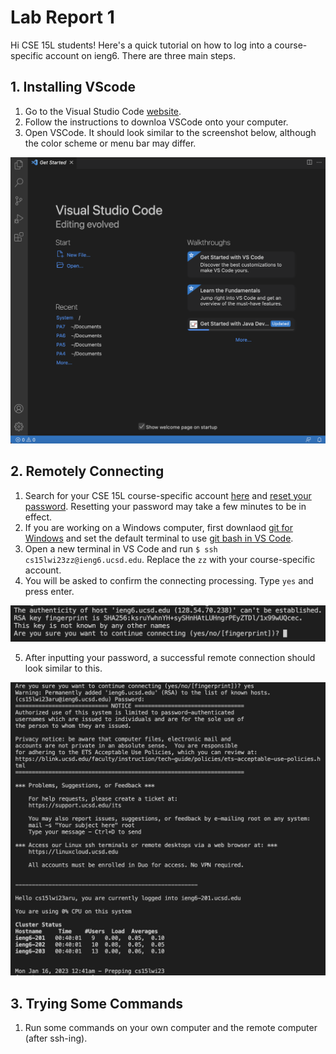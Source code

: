 # Lab Report 1
Hi CSE 15L students! Here's a quick tutorial on how to log into a course-specific account on ieng6.
There are three main steps.
## 1. Installing VScode

1. Go to the Visual Studio Code [website](https://code.visualstudio.com/download).
2. Follow the instructions to downloa VSCode onto your computer.
3. Open VSCode. It should look similar to the screenshot below, although the color scheme or menu bar may differ.

![Image](VSCode_screenshot.png)

## 2. Remotely Connecting
1. Search for your CSE 15L course-specific account [here](https://sdacs.ucsd.edu/~icc/index.php) and [reset your password](https://docs.google.com/document/d/1hs7CyQeh-MdUfM9uv99i8tqfneos6Y8bDU0uhn1wqho/edit). Resetting your password may take a few minutes to be in effect.
2. If you are working on a Windows computer, first downlaod [git for Windows](https://gitforwindows.org/) and  set the default terminal to use [git bash in VS Code](https://stackoverflow.com/a/50527994).
3. Open a new terminal in VS Code and run `$ ssh cs15lwi23zz@ieng6.ucsd.edu`. Replace the `zz` with your course-specific account.
4. You will be asked to confirm the connecting processing. Type `yes` and press enter.

![Image](first_ssh.png)

5. After inputting your password, a successful remote connection should look similar to this.

![Image](successful_login.png)

## 3. Trying Some Commands
1. Run some commands on your own computer and the remote computer (after ssh-ing).
